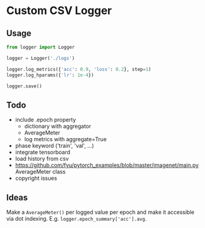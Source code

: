 # Custom CSV Logger

## Usage

```python
from logger import Logger

logger = Logger('./logs')

logger.log_metrics({'acc': 0.9, 'loss': 0.2}, step=1)
logger.log_hparams({'lr': 1e-4})

logger.save()
```

## Todo
- include .epoch property
  - dictionary with aggregator
  - AverageMeter
  - log metrics with aggregate=True
- phase keyword ('train', 'val', ...)
- integrate tensorboard
- load history from csv
- https://github.com/fyu/pytorch_examples/blob/master/imagenet/main.py AverageMeter class
- copyright issues

## Ideas

Make a `AverageMeter()` per logged value per epoch and make it accessible via dot indexing. E.g.
`logger.epoch_summary['acc'].avg`.